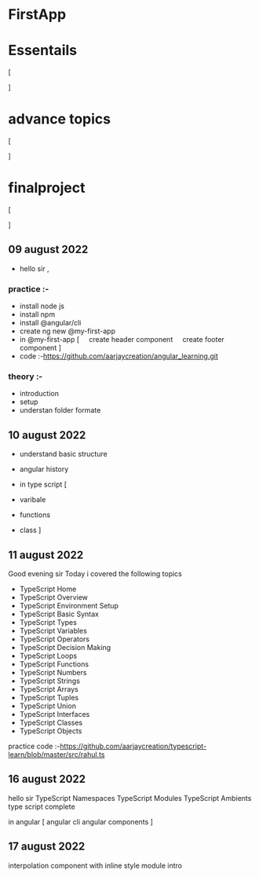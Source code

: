 # FirstApp
<!-- My learning  -->
# Essentails
[

] 
# advance topics
[

]

# finalproject
[

]
<!-- new day  -->
## 09 august 2022
- hello sir ,

### practice :-

- install node js
- install npm 
- install @angular/cli 
- create ng new @my-first-app 
- in @my-first-app [
    create header component
    create footer component
]
- code :-https://github.com/aarjaycreation/angular_learning.git 

### theory :-
- introduction  
- setup  
- understan folder formate 

<!-- new day  -->
## 10 august 2022 

- understand basic structure 
- angular history

- in type script
[
- varibale 
- functions
- class
]


## 11 august 2022
Good evening sir 
Today i covered the following topics
- TypeScript Home
- TypeScript Overview
- TypeScript Environment Setup
- TypeScript Basic Syntax
- TypeScript Types
- TypeScript Variables
- TypeScript Operators
- TypeScript Decision Making
- TypeScript Loops
- TypeScript Functions
- TypeScript Numbers
- TypeScript Strings
- TypeScript Arrays
- TypeScript Tuples
- TypeScript Union
- TypeScript Interfaces
- TypeScript Classes
- TypeScript Objects

practice code :-https://github.com/aarjaycreation/typescript-learn/blob/master/src/rahul.ts

## 16 august 2022
hello sir 
TypeScript Namespaces
TypeScript Modules
TypeScript Ambients
type script complete 

in angular [
    angular cli 
    angular components
]



## 17 august 2022
interpolation
component with inline style
module intro



